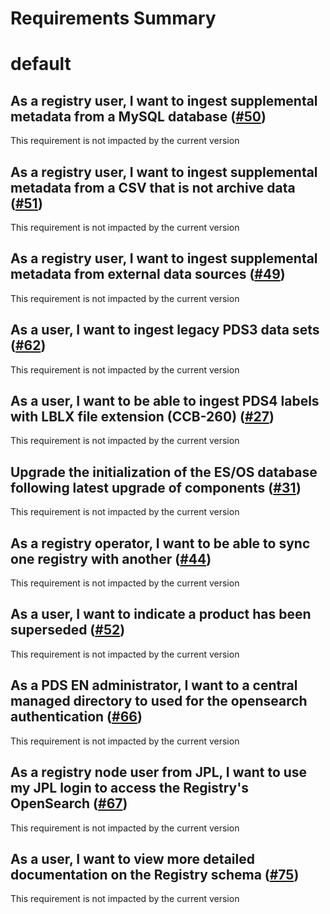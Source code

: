 
Requirements Summary
====================

# default

## As a registry user, I want to ingest supplemental metadata from a MySQL database ([#50](https://github.com/NASA-PDS/registry/issues/50))


This requirement is not impacted by the current version
## As a registry user, I want to ingest supplemental metadata from a CSV that is not archive data ([#51](https://github.com/NASA-PDS/registry/issues/51))


This requirement is not impacted by the current version
## As a registry user, I want to ingest supplemental metadata from external data sources ([#49](https://github.com/NASA-PDS/registry/issues/49))


This requirement is not impacted by the current version
## As a user, I want to ingest legacy PDS3 data sets ([#62](https://github.com/NASA-PDS/registry/issues/62))


This requirement is not impacted by the current version
## As a user, I want to be able to ingest PDS4 labels with LBLX file extension (CCB-260) ([#27](https://github.com/NASA-PDS/registry/issues/27))


This requirement is not impacted by the current version
## Upgrade the initialization of the ES/OS database following latest upgrade of components ([#31](https://github.com/NASA-PDS/registry/issues/31))


This requirement is not impacted by the current version
## As a registry operator, I want to be able to sync one registry with another ([#44](https://github.com/NASA-PDS/registry/issues/44))


This requirement is not impacted by the current version
## As a user, I want to indicate a product has been superseded ([#52](https://github.com/NASA-PDS/registry/issues/52))


This requirement is not impacted by the current version
## As a PDS EN administrator, I want to a central managed directory to used for the opensearch authentication ([#66](https://github.com/NASA-PDS/registry/issues/66))


This requirement is not impacted by the current version
## As a registry node user from JPL, I want to use my JPL login to access the Registry's OpenSearch ([#67](https://github.com/NASA-PDS/registry/issues/67))


This requirement is not impacted by the current version
## As a user, I want to view more detailed documentation on the Registry schema ([#75](https://github.com/NASA-PDS/registry/issues/75))


This requirement is not impacted by the current version
